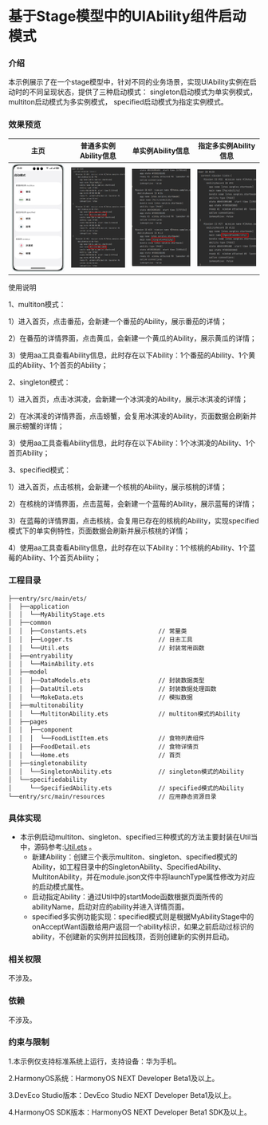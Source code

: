 # 基于Stage模型中的UIAbility组件启动模式

### 介绍

本示例展示了在一个stage模型中，针对不同的业务场景，实现UIAbility实例在启动时的不同呈现状态，提供了三种启动模式： singleton启动模式为单实例模式， multiton启动模式为多实例模式， specified启动模式为指定实例模式。

### 效果预览

| 主页                                    | 普通多实例Ability信息                                                 |单实例Ability信息|指定多实例Ability信息|
|---------------------------------------|----------------------------------------------------------------|--------------------------------|--------------------------------|
| ![home](screenshots/devices/home.png) | ![普通多实例Ability信息](screenshots/devices/MultitonAbilityMsg.jpeg) |![单实例Ability信息](screenshots/devices/singletonAbilityMsg.jpeg)|![指定多实例Ability信息](screenshots/devices/specifiedAbilityMsg.jpeg)|

使用说明

1、multiton模式：

1）进入首页，点击番茄，会新建一个番茄的Ability，展示番茄的详情；

2）在番茄的详情界面，点击黄瓜，会新建一个黄瓜的Ability，展示黄瓜的详情；

3）使用aa工具查看Ability信息，此时存在以下Ability：1个番茄的Ability、1个黄瓜的Ability、1个首页的Ability；

2、singleton模式：

1）进入首页，点击冰淇凌，会新建一个冰淇凌的Ability，展示冰淇凌的详情；

2）在冰淇凌的详情界面，点击螃蟹，会复用冰淇凌的Ability，页面数据会刷新并展示螃蟹的详情；

3）使用aa工具查看Ability信息，此时存在以下Ability：1个冰淇凌的Ability、1个首页Ability；

3、specified模式：

1）进入首页，点击核桃，会新建一个核桃的Ability，展示核桃的详情；

2）在核桃的详情界面，点击蓝莓，会新建一个蓝莓的Ability，展示蓝莓的详情；

3）在蓝莓的详情界面，点击核桃，会复用已存在的核桃的Ability，实现specified模式下的单实例特性，页面数据会刷新并展示核桃的详情；

4）使用aa工具查看Ability信息，此时存在以下Ability：1个核桃的Ability、1个蓝莓的Ability、1个首页Ability；

### 工程目录
```
├──entry/src/main/ets/
│  ├──application
│  │  └──MyAbilityStage.ets 
│  ├──common
│  │  ├──Constants.ets                    // 常量类
│  │  ├──Logger.ts                        // 日志工具
│  │  └──Util.ets                         // 封装常用函数
│  ├──entryability
│  │  └──MainAbility.ets 
│  ├──model
│  │  ├──DataModels.ets                   // 封装数据类型
│  │  ├──DataUtil.ets                     // 封装数据处理函数
│  │  └──MokeData.ets                     // 模拟数据
│  ├──multitonability                  
│  │  └──MultitonAbility.ets              // multiton模式的Ability
│  ├──pages
│  │  ├──component
│  │  │  └──FoodListItem.ets              // 食物列表组件
│  │  ├──FoodDetail.ets                   // 食物详情页
│  │  └──Home.ets                         // 首页
│  ├──singletonability                  
│  │  └──SingletonAbility.ets             // singleton模式的Ability
│  └──specifiedability                  
│     └──SpecifiedAbility.ets             // specified模式的Ability
└──entry/src/main/resources               // 应用静态资源目录
```
### 具体实现

* 本示例启动multiton、singleton、specified三种模式的方法主要封装在Util当中，源码参考:[Util.ets](entry/src/main/ets/common/Util.ets) 。
  * 新建Ability：创建三个表示multiton、singleton、specified模式的Ability，如工程目录中的SingletonAbility、SpecifiedAbility、MultitonAbility，并在module.json文件中将launchType属性修改为对应的启动模式属性。
  * 启动指定Ability：通过Util中的startMode函数根据页面所传的abilityName，启动对应的ability并进入详情页面。
  * specified多实例功能实现：specified模式则是根据MyAbilityStage中的onAcceptWant函数给用户返回一个ability标识，如果之前启动过标识的ability，不创建新的实例并拉回栈顶，否则创建新的实例并启动。

### 相关权限

不涉及。

### 依赖

不涉及。

### 约束与限制

1.本示例仅支持标准系统上运行，支持设备：华为手机。

2.HarmonyOS系统：HarmonyOS NEXT Developer Beta1及以上。

3.DevEco Studio版本：DevEco Studio NEXT Developer Beta1及以上。

4.HarmonyOS SDK版本：HarmonyOS NEXT Developer Beta1 SDK及以上。
